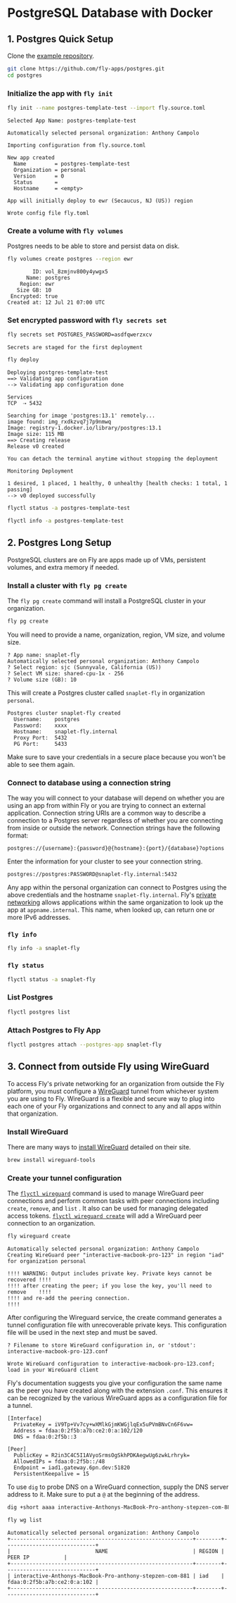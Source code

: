 # PostgreSQL Database with Docker

## 1. Postgres Quick Setup

Clone the [example repository](https://github.com/fly-apps/postgres.git).

```bash
git clone https://github.com/fly-apps/postgres.git
cd postgres
```

### Initialize the app with `fly init`

```bash
fly init --name postgres-template-test --import fly.source.toml
```

```
Selected App Name: postgres-template-test

Automatically selected personal organization: Anthony Campolo

Importing configuration from fly.source.toml

New app created
  Name         = postgres-template-test  
  Organization = personal                
  Version      = 0                       
  Status       =                         
  Hostname     = <empty>                 

App will initially deploy to ewr (Secaucus, NJ (US)) region

Wrote config file fly.toml
```

### Create a volume with `fly volumes`

Postgres needs to be able to store and persist data on disk.

```bash
fly volumes create postgres --region ewr
```

```
        ID: vol_8zmjnv800y4ywgx5
      Name: postgres
    Region: ewr
   Size GB: 10
 Encrypted: true
Created at: 12 Jul 21 07:00 UTC
```

### Set encrypted password with `fly secrets set`

```bash
fly secrets set POSTGRES_PASSWORD=asdfqwerzxcv
```

```
Secrets are staged for the first deployment
```

```bash
fly deploy
```

```
Deploying postgres-template-test
==> Validating app configuration
--> Validating app configuration done

Services
TCP  ⇢ 5432

Searching for image 'postgres:13.1' remotely...
image found: img_rxdkzvq7j7p9nmwq
Image: registry-1.docker.io/library/postgres:13.1
Image size: 115 MB
==> Creating release
Release v0 created

You can detach the terminal anytime without stopping the deployment

Monitoring Deployment

1 desired, 1 placed, 1 healthy, 0 unhealthy [health checks: 1 total, 1 passing]
--> v0 deployed successfully
```

```bash
flyctl status -a postgres-template-test
```

```bash
flyctl info -a postgres-template-test
```

## 2. Postgres Long Setup

PostgreSQL clusters are on Fly are apps made up of VMs, persistent volumes, and extra memory if needed.

### Install a cluster with `fly pg create`

The `fly pg create` command will install a PostgreSQL cluster in your organization.

```bash
fly pg create
```

You will need to provide a name, organization, region, VM size, and volume size.

```
? App name: snaplet-fly
Automatically selected personal organization: Anthony Campolo
? Select region: sjc (Sunnyvale, California (US))
? Select VM size: shared-cpu-1x - 256
? Volume size (GB): 10
```

This will create a Postgres cluster called `snaplet-fly` in organization `personal`.

```
Postgres cluster snaplet-fly created
  Username:    postgres
  Password:    xxxx
  Hostname:    snaplet-fly.internal
  Proxy Port:  5432
  PG Port:     5433
```

Make sure to save your credentials in a secure place because you won't be able to see them again.

### Connect to database using a connection string

The way you will connect to your database will depend on whether you are using an app from within Fly or you are trying to connect an external application. Connection string URIs are a common way to describe a connection to a Postgres server regardless of whether you are connecting from inside or outside the network. Connection strings have the following format:

```
postgres://{username}:{password}@{hostname}:{port}/{database}?options
```

Enter the information for your cluster to see your connection string.

```
postgres://postgres:PASSWORD@snaplet-fly.internal:5432
```

Any app within the personal organization can connect to Postgres using the above credentials and the hostname `snaplet-fly.internal`. Fly's [private networking](https://fly.io/docs/reference/privatenetwork/) allows applications within the same organization to look up the app at `appname.internal`. This name, when looked up, can return one or more IPv6 addresses.

### `fly info`

```bash
fly info -a snaplet-fly
```

### `fly status`

```bash
flyctl status -a snaplet-fly
```

### List Postgres 

```bash
flyctl postgres list
```

### Attach Postgres to Fly App

```bash
flyctl postgres attach --postgres-app snaplet-fly
```

## 3. Connect from outside Fly using WireGuard

To access Fly's private networking for an organization from outside the Fly platform, you must configure a [WireGuard](https://www.wireguard.com/) tunnel from whichever system you are using to Fly. WireGuard is a flexible and secure way to plug into each one of your Fly organizations and connect to any and all apps within that organization.

### Install WireGuard

There are many ways to [install WireGuard](https://www.wireguard.com/install/) detailed on their site.

```bash
brew install wireguard-tools
```

### Create your tunnel configuration

The [`flyctl wireguard`](https://fly.io/docs/flyctl/wireguard/) command is used to manage WireGuard peer connections and perform common tasks with peer connections including `create`, `remove`, and `list` . It also can be used for managing delegated access tokens. [`flyctl wireguard create`](https://fly.io/docs/flyctl/wireguard-create/) will add a WireGuard peer connection to an organization.

```bash
fly wireguard create
```

```
Automatically selected personal organization: Anthony Campolo
Creating WireGuard peer "interactive-macbook-pro-123" in region "iad" for organization personal

!!!! WARNING: Output includes private key. Private keys cannot be recovered !!!!
!!!! after creating the peer; if you lose the key, you'll need to remove    !!!!
!!!! and re-add the peering connection.                                     !!!!
```

After configuring the Wireguard service, the create command generates a tunnel configuration file with unrecoverable private keys. This configuration file will be used in the next step and must be saved.

```
? Filename to store WireGuard configuration in, or 'stdout': interactive-macbook-pro-123.conf

Wrote WireGuard configuration to interactive-macbook-pro-123.conf; load in your WireGuard client
```

Fly's documentation suggests you give your configuration the same name as the peer you have created along with the extension `.conf`. This ensures it can be recognized by the various WireGuard apps as a configuration file for a tunnel.

```
[Interface]
  PrivateKey = iV9Tp+Vv7cy+wXMlkGjmKWGjlqEx5uPVmBNvCn6F6vw=
  Address = fdaa:0:2f5b:a7b:ce2:0:a:102/120
  DNS = fdaa:0:2f5b::3

[Peer]
  PublicKey = R2in3C4C5I1AVyoSrmsOgSkhPDKAegwUg6zwkLrhryk=
  AllowedIPs = fdaa:0:2f5b::/48
  Endpoint = iad1.gateway.6pn.dev:51820
  PersistentKeepalive = 15
```

To use `dig` to probe DNS on a WireGuard connection, supply the DNS server address to it. Make sure to put a `@` at the beginning of the address.

```bash
dig +short aaaa interactive-Anthonys-MacBook-Pro-anthony-stepzen-com-881.internal @fdaa:0:2f::3
```

```bash
fly wg list
```

```
Automatically selected personal organization: Anthony Campolo
+----------------------------------------------------------+--------+-----------------------------+
|                           NAME                           | REGION |           PEER IP           |
+----------------------------------------------------------+--------+-----------------------------+
| interactive-Anthonys-MacBook-Pro-anthony-stepzen-com-881 | iad    | fdaa:0:2f5b:a7b:ce2:0:a:102 |
+----------------------------------------------------------+--------+-----------------------------+
```